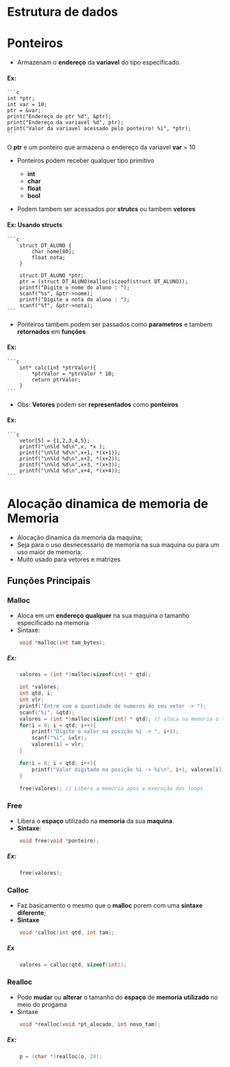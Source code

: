 # Estrutura de dados

# Ponteiros 
- Armazenam o **endereço** da **variavel** do tipo especificado.
#### Ex:
    ```c
    int *ptr; 
    int var = 10;
    ptr = &var;
    print("Endereço de ptr %d", &ptr);
    print("Endereço da variavel %d", ptr);
    print("Valor da variavel acessado pelo ponteiro! %i", *ptr);
    ```
O **ptr** e um ponteiro que armazena o endereço da variavel **var** = 10
- Ponteiros podem receber qualquer tipo primitivo
    - **int** 
    - **char**
    - **float**
    - **bool**

- Podem tambem ser acessados por **strutcs** ou tambem **vetores**
#### Ex: Usando structs
    ```c
        struct DT_ALUNO {
            char nome[80];
            float nota;
        } 

        struct DT_ALUNO *ptr;
        ptr = (struct DT_ALUNO)malloc(sizeof(struct DT_ALUNO));
        printf("Digite o nome do aluno : ");
        scanf("%s", &ptr->nome);
        printf("Digite a nota do aluno : ");
        scanf("%f", &ptr->nota);
    ```
- Ponteiros tambem podem ser passados como **parametros** e tambem **retornados** em **funções**
#### Ex:
    ```c
        int* calc(int *ptrValor){
            *ptrValor = *ptrValor * 10;
            return ptrValor;
        }
    ```
- Obs: **Vetores** podem ser **representados** como **ponteiros**
#### Ex:
    ```c
        vetor[5] = {1,2,3,4,5};
        printf("\n%ld %d\n",x, *x );
        printf("\n%ld %d\n",x+1, *(x+1));
        printf("\n%ld %d\n",x+2, *(x+2));
        printf("\n%ld %d\n",x+3, *(x+3));
        printf("\n%ld %d\n",x+4, *(x+4));
    ```

# Alocação dinamica de memoria de Memoria

- Alocação dinamica da memoria da maquina;
- Seja para o uso desnecessario de memoria na sua maquina ou para um uso maior de memoria;
- Muito usado para vetores e matrizes
## Funções Principais
### Malloc
- Aloca em um **endereço** **qualquer** na sua maquina o tamanho especificado na memoria
- Sintaxe:
```c
    void *malloc(int tam_bytes);
```
##### Ex:
```c
    valores = (int *)malloc(sizeof(int) * qtd);
```
```c
    int *valores;
    int qtd, i;
    int vlr;
    printf("Entre com a quantidade de numeros do seu vetor -> ");
    scanf("%i", &qtd);
    valores = (int *)malloc(sizeof(int) * qtd); // aloca na memoria o tamnho do vetor
    for(i = 0; i < qtd; i++){
        printf("Digite o valor na posição %i -> ", i+1);
        scanf("%i", &vlr);
        valores[i] = vlr;
    }

    for(i = 0; i < qtd; i++){
        printf("Valor digitado na posição %i -> %i\n", i+1, valores[i]);
    }

    free(valores); // Libera a memoria apos a execução dos loops
```

### Free
- Libera o **espaço** utilizado na **memoria** da sua **maquina**.
- **Sintaxe**:
```c
    void free(void *ponteiro);
```
##### Ex:
```c
    free(valores);
```

### Calloc
- Faz basicamento o mesmo que o **malloc** porem com uma **sintaxe** **diferente**;
- **Sintaxe**
```c
    void *calloc(int qtd, int tam);
```
##### Ex
```c
    valores = calloc(qtd, sizeof(int));
```

### Realloc 
- Pode **mudar** ou **alterar** o tamanho do **espaço** de **memoria** **utilizado** no meio do progama
- Sintaxe
```c
    void *realloc(void *pt_alocado, int novo_tam);
```

##### Ex:
```c
    p = (char *)realloc(o, 24);
```


    
